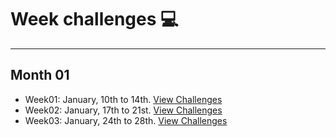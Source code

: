 # Week challenges 💻
---
Month 01
---
- Week01: January, 10th to 14th.  [View Challenges](week-challenges/week01.md)
- Week02: January, 17th to 21st.  [View Challenges](week-challenges/week02.md)
- Week03: January, 24th to 28th.  [View Challenges](week-challenges/week03.md)
